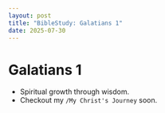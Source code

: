 ```yaml
---
layout: post
title: "BibleStudy: Galatians 1"
date: 2025-07-30
---
```


# Galatians 1
- Spiritual growth through wisdom.
- Checkout my `/My Christ's Journey` soon.